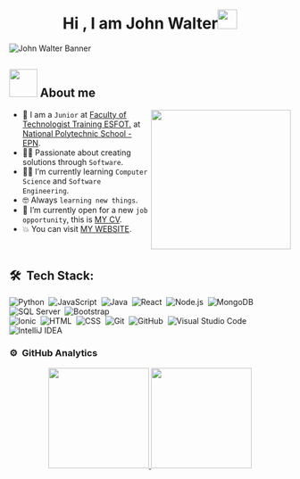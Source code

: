 <h1 align="center"><b> Hi , I am John Walter</b><img src="https://media.giphy.com/media/hvRJCLFzcasrR4ia7z/giphy.gif" width="35"></h1>
<!--  -->


  ![John Walter Banner](https://github.com/user-attachments/assets/fed2615c-a985-4f1d-97d5-b76b31931e77)



## <picture><img src = "https://github.com/7oSkaaa/7oSkaaa/blob/main/Images/about_me.gif?raw=true" width = 50px></picture> About me

<picture> <img align="right" src="https://github.com/7oSkaaa/7oSkaaa/blob/main/Images/Right_Side.gif?raw=true" width = 250px></picture>

- :school: I am a `Junior` at [Faculty of Technologist Training ESFOT.](https://webhistorico.epn.edu.ec/oferta-academica/grado/ingenieria-tecnologia/carreras-de-grado/tecnologia-superior-en-desarrollo-de-software/) at [National Polytechnic School - EPN](https://webhistorico.epn.edu.ec/).
- :technologist: Passionate about creating solutions through `Software`.
- :student: I’m currently learning `Computer Science` and `Software Engineering`.
- :nerd_face: Always `learning new things`.
- :thinking: I’m currently open for a new `job opportunity`, this is [MY CV](https://drive.google.com/file/d/1-uVsRAZlFo6OXhvy2Allso_UdHlQSfSx/view?usp=sharing).
- :boom: You can visit [MY WEBSITE](https://cutt.ly/Pendiente).
<br>



  ## 🛠 &nbsp;Tech Stack:
  

  ![Python](https://img.shields.io/badge/-Python-05122A?style=flat&logo=python)&nbsp;
  ![JavaScript](https://img.shields.io/badge/-JavaScript-05122A?style=flat&logo=javascript)&nbsp;
  ![Java](https://img.shields.io/badge/-Java-05122A?style=flat&logo=Java&logoColor=FFA518)&nbsp;
  ![React](https://img.shields.io/badge/-React-05122A?style=flat&logo=react)&nbsp;
  ![Node.js](https://img.shields.io/badge/-Node.js-05122A?style=flat&logo=node.js)&nbsp;
  ![MongoDB](https://img.shields.io/badge/-MongoDB-05122A?style=flat&logo=mongodb)&nbsp;
  ![SQL Server](https://img.shields.io/badge/-SQL_Server-05122A?style=flat&logo=microsoft-sql-server)&nbsp;
  ![Bootstrap](https://img.shields.io/badge/-Bootstrap-05122A?style=flat&logo=bootstrap&logoColor=563D7C)<br>
  ![Ionic](https://img.shields.io/badge/-Ionic-05122A?style=flat&logo=ionic)&nbsp;
  ![HTML](https://img.shields.io/badge/-HTML-05122A?style=flat&logo=HTML5)&nbsp;
  ![CSS](https://img.shields.io/badge/-CSS-05122A?style=flat&logo=CSS3&logoColor=1572B6)&nbsp;
  ![Git](https://img.shields.io/badge/-Git-05122A?style=flat&logo=git)&nbsp;
  ![GitHub](https://img.shields.io/badge/-GitHub-05122A?style=flat&logo=github)&nbsp;
  ![Visual Studio Code](https://img.shields.io/badge/-Visual%20Studio%20Code-05122A?style=flat&logo=visual-studio-code&logoColor=007ACC)&nbsp;
  ![IntelliJ IDEA](https://img.shields.io/badge/-IntelliJ%20IDEA-05122A?style=flat&logo=intellij-idea)&nbsp;


### ⚙️ &nbsp;GitHub Analytics

<p align="center">
  <a href="https://github.com/WalterFox22">
    <img height="180em" src="https://github-readme-stats-eight-theta.vercel.app/api?username=WalterFox22&show_icons=true&theme=algolia&include_all_commits=true&count_private=true"/>
  </a>
  <a href="https://github.com/WalterFox22">
    <img height="180em" src="https://github-readme-stats-eight-theta.vercel.app/api/top-langs/?username=WalterFox22&layout=compact&langs_count=8&theme=algolia"/>
  </a>
</p>
